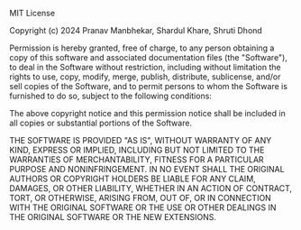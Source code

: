 MIT License

Copyright (c) 2024 Pranav Manbhekar, Shardul Khare, Shruti Dhond

Permission is hereby granted, free of charge, to any person obtaining a copy
of this software and associated documentation files (the "Software"), to deal
in the Software without restriction, including without limitation the rights
to use, copy, modify, merge, publish, distribute, sublicense, and/or sell
copies of the Software, and to permit persons to whom the Software is
furnished to do so, subject to the following conditions:

The above copyright notice and this permission notice shall be included in all
copies or substantial portions of the Software.

THE SOFTWARE IS PROVIDED "AS IS", WITHOUT WARRANTY OF ANY KIND, EXPRESS OR
IMPLIED, INCLUDING BUT NOT LIMITED TO THE WARRANTIES OF MERCHANTABILITY,
FITNESS FOR A PARTICULAR PURPOSE AND NONINFRINGEMENT. IN NO EVENT SHALL THE
 ORIGINAL AUTHORS OR COPYRIGHT HOLDERS BE LIABLE FOR ANY CLAIM, DAMAGES, OR 
 OTHER LIABILITY, WHETHER IN AN ACTION OF CONTRACT, TORT, OR OTHERWISE, 
 ARISING FROM, OUT OF, OR IN CONNECTION WITH THE ORIGINAL SOFTWARE OR THE USE
  OR OTHER DEALINGS IN THE ORIGINAL SOFTWARE OR THE NEW EXTENSIONS.
